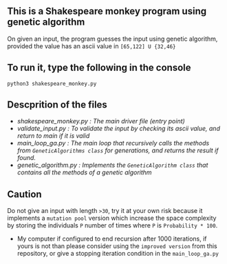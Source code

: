 ## This is a Shakespeare monkey program using genetic algorithm
On given an input, the program guesses the input using genetic algorithm, provided the value has an ascii value in `[65,122] U {32,46}`

## To run it, type the following in the console
    python3 shakespeare_monkey.py

## Descprition of the files
* *shakespeare_monkey.py : The main driver file (entry point)*
* *validate_input.py : To validate the input by checking its ascii value, and return to main if it is valid*
* *main_loop_ga.py : The main loop that recursively calls the methods from `GeneticAlgorithms class` for generations, and returns the result if found.*
* *genetic_algorithm.py : Implements the `GeneticAlgorithm class` that contains all the methods of a genetic algorithm*

## Caution
Do not give an input with length `>30`, try it at your own risk because it implements a `mutation pool` version which increase the space complexity by storing the individuals `P` number of times where `P` is `Probability * 100`. 
* My computer if configured to end recursion after 1000 iterations, if yours is not than please consider using the `improved version` from this repository, or give a stopping iteration condition in the `main_loop_ga.py`
